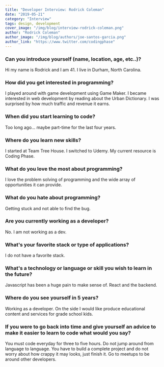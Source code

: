 ```yaml
---
title: "Developer Interview: Rodrick Coleman"
date: "2019-05-21"
category: "Interview"
tags: design, development
cover_image: "/img/blog/interview-rodrick-coleman.png"
author: "Rodrick Coleman"
author_image: "/img/blog/authors/joe-santos-garcia.png"
author_link: "https://www.twitter.com/codingphase"
---
```


### Can you introduce yourself (name, location, age, etc..)?

Hi my name is Rodrick and I am 41. I live in Durham, North Carolina.

### How did you get interested in programming?

I played around with game development using Game Maker. I became interested in web development by reading about the Urban Dictionary. I was surprised by how much traffic and revenue it earns.

### When did you start learning to code?

Too long ago... maybe part-time for the last four years.

### Where do you learn new skills?

I started at Team Tree House. I switched to Udemy. My current resource is Coding Phase.

### What do you love the most about programming?

I love the problem solving of programming and the wide array  of opportunities it can provide.

### What do you hate about programming?

Getting stuck and not able to find the bug.

### Are you currently working as a developer?

No. I am not working as a dev. 

### What's your favorite stack or type of applications?

I do not have a favorite stack.

### What's a technology or language or skill you wish to learn in the future?

Javascript has been a huge pain to make sense of. React and the backend.

### Where do you see yourself in 5 years?

Working as a developer. On the side I would like produce educational content and services for grade school kids.

### If you were to go back into time and give yourself an advice to make it easier to learn to code what would you say?

You must code everyday for three to five hours. Do not jump around from language to language. You have to build a complete project and do not worry about how crappy it may looks, just finish it. Go to meetups to be around other developers. 
